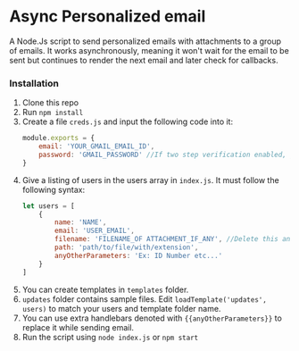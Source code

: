 #   Async Personalized email
A Node.Js script to send personalized emails with attachments to a group of emails. It works asynchronously, meaning it won't wait for the email to be sent but continues to render the next email and later check for callbacks.

### Installation
1. Clone this repo
2. Run `npm install`
3. Create a file `creds.js` and input the following code into it:
    ```javascript
    module.exports = {
        email: 'YOUR_GMAIL_EMAIL_ID',
        password: 'GMAIL_PASSWORD' //If two step verification enabled, generate a app password and replace here.
    }
4. Give a listing of users in the users array in `index.js`. It must follow the following syntax:
    ```javascript
    let users = [
        {
            name: 'NAME',
            email: 'USER_EMAIL',
            filename: 'FILENAME_OF ATTACHMENT_IF_ANY', //Delete this and next line in case of no attachments
            path: 'path/to/file/with/extension',
            anyOtherParameters: 'Ex: ID Number etc...'
        }
    ]
    ```
5. You can create templates in `templates` folder.
6. `updates` folder contains sample files. Edit `loadTemplate('updates', users)` to match your users and template folder name.
7. You can use extra handlebars denoted with `{{anyOtherParameters}}` to replace it while sending email.
8. Run the script using `node index.js` or `npm start`